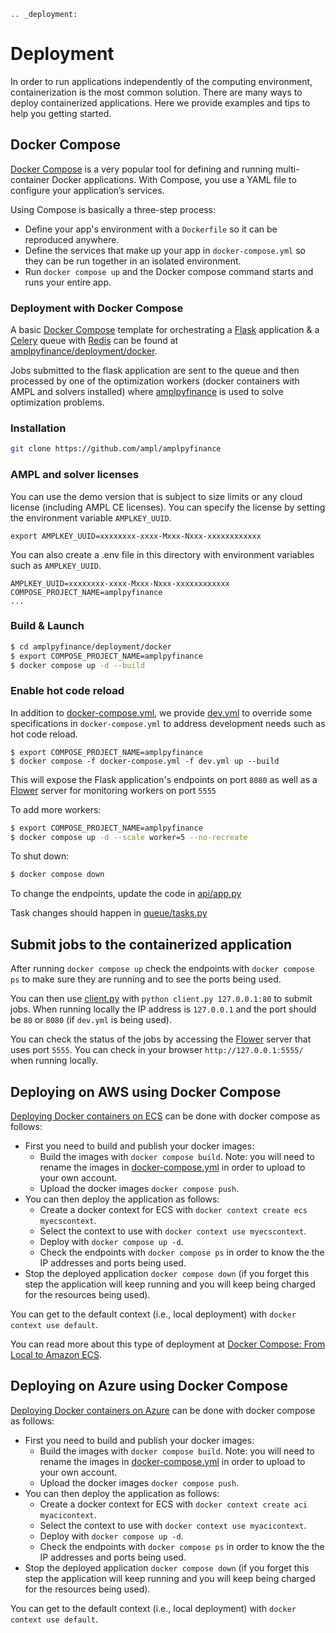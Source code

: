 ```{eval-rst}
.. _deployment:
```
# Deployment

In order to run applications independently of the computing environment, containerization
is the most common solution. There are many ways to deploy containerized applications.
Here we provide examples and tips to help you getting started.

## Docker Compose

[Docker Compose](https://docs.docker.com/compose/) is a very popular tool for defining and running multi-container Docker applications. With Compose, you use a YAML file to configure your application’s services.

Using Compose is basically a three-step process:
- Define your app's environment with a `Dockerfile` so it can be reproduced anywhere.
- Define the services that make up your app in `docker-compose.yml` so they can be run together in an isolated environment.
- Run `docker compose up` and the Docker compose command starts and runs your entire app.

### Deployment with Docker Compose

A basic [Docker Compose](https://docs.docker.com/compose/) template for orchestrating a [Flask](http://flask.pocoo.org/) application & a [Celery](http://www.celeryproject.org/) queue with [Redis](https://redis.io/) can be found at [amplpyfinance/deployment/docker](https://github.com/ampl/amplpyfinance/tree/master/deployment/docker).

Jobs submitted to the flask application are sent to the queue and then processed by one of the optimization workers (docker containers with AMPL and solvers installed) where [amplpyfinance](https://github.com/ampl/amplpyfinance) is used to solve optimization problems.

### Installation

```bash
git clone https://github.com/ampl/amplpyfinance
```

### AMPL and solver licenses

You can use the demo version that is subject to size limits or any cloud license (including AMPL CE licenses). You can specify the license by setting the environment variable `AMPLKEY_UUID`.

```
export AMPLKEY_UUID=xxxxxxxx-xxxx-Mxxx-Nxxx-xxxxxxxxxxxx
```

You can also create a .env file in this directory with environment variables such as `AMPLKEY_UUID`.

```
AMPLKEY_UUID=xxxxxxxx-xxxx-Mxxx-Nxxx-xxxxxxxxxxxx
COMPOSE_PROJECT_NAME=amplpyfinance
...
```

### Build & Launch

```bash
$ cd amplpyfinance/deployment/docker
$ export COMPOSE_PROJECT_NAME=amplpyfinance
$ docker compose up -d --build
```

### Enable hot code reload

In addition to [docker-compose.yml](https://github.com/ampl/amplpyfinance/tree/master/deployment/docker/docker-compose.yml), we provide [dev.yml](https://github.com/ampl/amplpyfinance/tree/master/deployment/docker/docker-compose.yml) to override some specifications in `docker-compose.yml` to address development needs such as hot code reload.

```
$ export COMPOSE_PROJECT_NAME=amplpyfinance
$ docker compose -f docker-compose.yml -f dev.yml up --build
```

This will expose the Flask application's endpoints on port `8080` as well as a [Flower](https://github.com/mher/flower) server for monitoring workers on port `5555`

To add more workers:
```bash
$ export COMPOSE_PROJECT_NAME=amplpyfinance
$ docker compose up -d --scale worker=5 --no-recreate
```

To shut down:

```bash
$ docker compose down
```

To change the endpoints, update the code in [api/app.py](https://github.com/ampl/amplpyfinance/tree/master/deployment/docker/api/app.py)

Task changes should happen in [queue/tasks.py](https://github.com/ampl/amplpyfinance/tree/master/deployment/docker/queue/tasks.py)

## Submit jobs to the containerized application

After running `docker compose up` check the endpoints with `docker compose ps` to make sure they are running and to see the ports being used.

You can then use [client.py](https://github.com/ampl/amplpyfinance/tree/master/deployment/docker/client.py) with `python client.py 127.0.0.1:80` to submit jobs. When running locally the IP address is `127.0.0.1` and the port should be `80` or `8080` (if `dev.yml` is being used).

You can check the status of the jobs by accessing the [Flower](https://github.com/mher/flower) server that uses port `5555`. You can check in your browser `http://127.0.0.1:5555/` when running locally.

## Deploying on AWS using Docker Compose

[Deploying Docker containers on ECS](https://docs.docker.com/cloud/ecs-integration/) can be done with docker compose as follows:

- First you need to build and publish your docker images:
  - Build the images with `docker compose build`. Note: you will need to rename the images in [docker-compose.yml](https://github.com/ampl/amplpyfinance/tree/master/deployment/docker/docker-compose.yml) in order to upload to your own account.
  - Upload the docker images `docker compose push`.
- You can then deploy the application as follows:
  - Create a docker context for ECS with `docker context create ecs myecscontext`.
  - Select the context to use with `docker context use myecscontext`.
  - Deploy with `docker compose up -d`.
  - Check the endpoints with `docker compose ps` in order to know the the IP addresses and ports being used.
- Stop the deployed application `docker compose down` (if you forget this step the application will keep running and you will keep being charged for the resources being used). 

You can get to the default context (i.e., local deployment) with `docker context use default`.

You can read more about this type of deployment at [Docker Compose: From Local to Amazon ECS](https://www.docker.com/blog/docker-compose-from-local-to-amazon-ecs/).

## Deploying on Azure using Docker Compose

[Deploying Docker containers on Azure](https://docs.docker.com/cloud/aci-integration/) can be done with docker compose as follows:

- First you need to build and publish your docker images:
  - Build the images with `docker compose build`. Note: you will need to rename the images in [docker-compose.yml](https://github.com/ampl/amplpyfinance/tree/master/deployment/docker/docker-compose.yml) in order to upload to your own account.
  - Upload the docker images `docker compose push`.
- You can then deploy the application as follows:
  - Create a docker context for ECS with `docker context create aci myacicontext`.
  - Select the context to use with `docker context use myacicontext`.
  - Deploy with `docker compose up -d`.
  - Check the endpoints with `docker compose ps` in order to know the the IP addresses and ports being used.
- Stop the deployed application `docker compose down` (if you forget this step the application will keep running and you will keep being charged for the resources being used). 

You can get to the default context (i.e., local deployment) with `docker context use default`.
